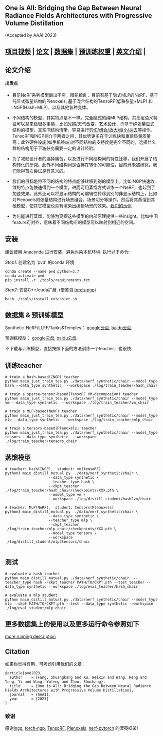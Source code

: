 ## One is All: Bridging the Gap Between Neural Radiance Fields Architectures with Progressive Volume Distillation
(Accepted by AAAI 2023)



## [项目视频](http://sk-fun.fun/PVD/) | [论文](https://arxiv.org/abs/2211.15977) | [数据集](https://drive.google.com/drive/folders/1U06KAEsW53PolLI3U8hWUhzzIH74QGaP?usp=sharing) | [预训练权重](https://drive.google.com/drive/folders/1GGJf-FTmpCJjmEn-AF_S9-HrLRkFe5Ud?usp=sharing) | [英文介绍](https://github.com/megvii-research/AAAI2023-PVD/blob/main/README.md) |

## 论文介绍
#### 出发点
- 目前NeRF系列模型层出不穷，眼花缭乱，目前有基于隐式MLP的NeRF，基于纯显式张量结构的Plenoxels, 基于混合结构的TensoRF(低秩张量+MLP) 和 INGP(Hash+MLP)，以及其他各种变体。

- 不同结构的模型，其实特点是不一样。完全隐式的纯MLP结构，其高层语义特征可以拿来做很多事情，比如[光照/天气改变](https://nerf-w.github.io/)，[艺术设计](https://pfnet-research.github.io/distilled-feature-fields/)，而基于纯张量显式结构的模型，其空间结构清晰，容易进行[剪切/组合/放大/缩小/抹去](https://github.com/ashawkey/CCNeRF)等操作。TensoRF和INGP则介于两者之间，其优势更多在于训练快和重建质量质量高；此外硬件设施(如手机终端)对不同结构的支持度是完全不同的，选择什么样的结构用于下游任务需要一定的设计经验。

- 为了减轻设计者的选择痛苦，以及进行不同结构间的特性迁移，我们开展了结构转化的研究。此外不同结构间是否存在转化的可能性，目前尚未被研究，我们觉得首次尝试是有意义的。

- 我们的目标是将不同的结构的特点能够转移到别的模型上。比如INGP快速收敛的特点能快速得到一个模型，进而可用蒸馏方式训练一个NeRF，也起到了加速效果。此外还可以将显示结构的可编辑性转移到别的非显示结构上，比如对Plenoxels的张量结构进行场景组合，场景切分等操作，然后将其蒸馏到其他模型，使其它模型也具有渲染出编辑场景的效果。[我们的示例](http://sk-fun.fun/PVD/)

- 为何能进行蒸馏，能够为窥探这些模型的内部原理提供一些insight。比如中间feature可对齐，意味着不同结构间的模型可以映射到相近的空间。

## 安装
建议使用 [Anaconda](https://www.anaconda.com/) 进行安装，避免污染本机环境. 执行以下命令:

*Step1*: 创建名为 'pvd' 的conda 环境
```
conda create --name pvd python=3.7
conda activate pvd
pip install -r ./tools/requirements.txt
```
*Step2*: 安装C++/cuda扩展. (借鉴自 [torch-ngp](https://github.com/ashawkey/torch-ngp))
```
bash ./tools/install_extension.sh
```

## 数据集 & 预训练模型
Synthetic-NeRF/LLFF/Tanks&Temples： [google云盘](https://drive.google.com/drive/folders/1U06KAEsW53PolLI3U8hWUhzzIH74QGaP?usp=sharing), [baidu云盘](https://pan.baidu.com/s/1ky_TWrbUZG_MpHTBhncAKA?pwd=4h2h).

预训练模型： [google云盘](https://drive.google.com/drive/folders/1GGJf-FTmpCJjmEn-AF_S9-HrLRkFe5Ud?usp=sharing), [baidu云盘](https://pan.baidu.com/s/1LGLXwLGusX60GpAywLwosg?pwd=34k8).

不下载与训练模型，直接按照下面的方法训练一个teacher，也很快.

## 训练teacher
```
# train a hash-based(INGP) teacher
python main_just_train_tea.py ./data/nerf_synthetic/chair --model_type hash --data_type synthetic  --workspace ./log/train_teacher/hash_chair

# train a sparse-tensor-based(TensoRF VM-decomposion) teacher
python main_just_train_tea.py ./data/nerf_synthetic/chair --model_type vm --data_type synthetic  --workspace ./log/train_teacher/vm_chair

# train a MLP-based(NeRF) teacher
python main_just_train_tea.py ./data/nerf_synthetic/chair --model_type mlp --data_type synthetic  --workspace ./log/train_teacher/mlp_chair

# train a tensors-based(Plenoxels) teacher
python main_just_train_tea.py ./data/nerf_synthetic/chair --model_type tensors --data_type synthetic  --workspace ./log/train_teacher/tensors_chair

```

## 蒸馏模型
```
# teacher: hash(INGP),  student: vm(tensoRF)
python3 main_distill_mutual.py  ./data/nerf_synthetic/chair \
                    --data_type synthetic \
                    --teacher_type hash \
                    --ckpt_teacher ./log/train_teacher/hash_chair/checkpoints/XXX.pth \
                    --model_type vm \
                    --workspace ./log/distill_student/hash2vm/chair
                    
# teacher: MLP(NeRF),  student: tensors(Plenoxels)
python3 main_distill_mutual.py  ./data/nerf_synthetic/chair \
                    --data_type synthetic \
                    --teacher_type mlp \
                    --ckpt_teacher ./log/train_teacher/mlp_chair/checkpoints/XXX.pth \
                    --model_type tensors \
                    --workspace ./log/distill_student/mlp2tensors/chair
                   
```

## 测试

```
# evaluate a hash teacher
python main_distill_mutual.py ./data/nerf_synthetic/chair  --teacher_type hash --ckpt_teacher PATH/TO/CKPT.pth --test_teacher --data_type synthetic --workspace ./log/eval_teacher/hash_chair

# evaluate a mlp student
python main_distill_mutual.py ./data/nerf_synthetic/chair --model_type mlp --ckpt PATH/TO/CKPT.pth --test --data_type synthetic --workspace ./log/eval_student/mlp_chair
```

## 更多数据集上的使用以及更多运行命令参照如下
[more running description](https://github.com/megvii-research/AAAI2023-PVD/blob/main/tools/details.md)

## Citation

如果你觉得有用，可考虑引用我们的文章：
```
@article{pvd2023,
  author    = {Fang, Shuangkang and Xu, Weixin and Wang, Heng and Yang, Yi and Wang, Yufeng and Zhou, Shuchang},
  title     = {One is All: Bridging the Gap Between Neural Radiance Fields Architectures with Progressive Volume Distillation},
  journal   = {AAAI},
  year      = {2023}
}
```

### 致谢
感谢[ingp](https://github.com/NVlabs/instant-ngp),  [torch-ngp](https://github.com/ashawkey/torch-ngp), [TensoRF](https://github.com/apchenstu/TensoRF), [Plenoxels](https://github.com/sxyu/svox2), [nerf-pytorch](https://github.com/yenchenlin/nerf-pytorch)  的漂亮框架!
